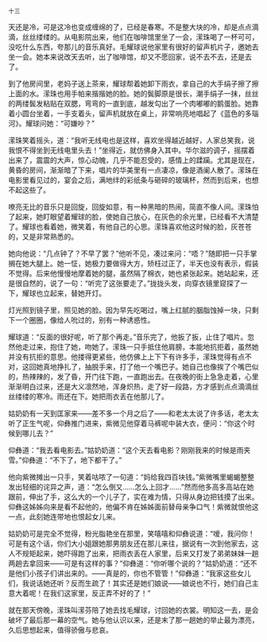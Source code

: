     十三 

   天还是冷，可是这冷也变成缠绵的了，已经是春寒。不是整大块的冷，却是点点滴滴，丝丝缕缕的。从电影院出来，他们在咖啡馆里坐了一会，潆珠喝了一杯可可，没吃什么东西，夸那儿的音乐真好。毛耀球说他家里有很好的留声机片子，邀她去坐一会。她本来说改天去听，出了咖啡馆，却又不愿回家，说不去不去，还是去了。

   到了他房间里，老妈子送上茶来，耀球帮着她卸下雨衣，拿自己的大手绢子擦了擦上面的水。潆珠也用手帕来揩揩她的脸。她的鬓脚原是很长，潮手绢子一抹，丝丝的两缕鬓发粘贴在双腮，弯弯的一直到底，越发勾出了一个肉嘟嘟的鹅蛋脸。她靠着小圆台坐着，一手支着头，留声机就放在桌上，非常响亮地唱起了《蓝色的多瑙河》。耀球问她：“可嫌吵？”

   潆珠笑着摇头，道：“我听无线电也是这样，喜欢坐得越近越好，人家总笑我，说我恨不得坐到无线电里头去！”坐得近，就仿佛身入其中。华尔滋的调子，摇摆着出来了，震震的大声，惊心动魄，几乎不能忍受的，感情上的蹂躏。尤其是现在，黄昏的房间，渐渐暗了下来，唱片的华美里有一点凄凉，像是酒阑人散了。潆珠在电影里看见过的，宴会之后，满地绊的彩纸条与砸碎的玻璃杯，然而到后来，也想不起这些了。

   嘹亮无比的音乐只是回旋，回旋如意，有一种黑暗的热闹，简直不像人间。潆珠怕了起来，她盯眼望着耀球的脸，使她自己放心，在灰色的余光里，已经看不大清楚了。耀球也看着她，微笑着，有他自己的心思。潆珠喜欢他这时候的脸，灰苍苍的，又是非常熟悉的。

   她向他说：“几点钟了？不早了罢？”他听不见，凑过来问：“唔？”随即把一只手掌搁在她大腿上。她一怔，她极力要做得大方，矫枉过正了，半天也没有表示，假装不觉得。后来他慢慢地摩着她的腿，虽然隔了棉衣，她也紧张起来。她站起来，还是很自然的，说了一句：“听完了这张要走了。”拢拢头发，向穿衣镜里窥探了一下，耀球也立起来，替她开灯。

   灯光照到镜子里，照见她的脸。因为早先吃喝过，嘴上红腻的胭脂蚀掉一块，只剩下一个圈圈，像给人吮过的，别有一种诱惑性。

   耀球道：“反面的很好呢，听了那个再走。”音乐完了，他扳了扳，止住了唱片。忽然他走过来，抱住了她，吻她了。潆珠一只手抵住他肩膀，本能地抗拒着，虽然她并没有抗拒的意思。他搂得更紧些，他仿佛上上下下有许多手，潆珠觉得有点不对，这回她真地挣扎了，抽脱手来，打了他一个嘴巴子。她自己也像挨了个嘴巴似的，热辣辣的，发了昏，开门往下跑，一直跑出去。在夜晚的街上急急走着，心里渐渐明白过来，还是大义凛然地，浑身炽热，走了好一段路，方才感到点点滴滴丝丝缕缕的寒冷。雨还在下。她把雨衣丢在他那儿了。

   姑奶奶有一天到匡家来——差不多一个月之后了——和老太太说了许多话，老太太听了正生气呢，仰彝推门进来，紫微见他穿着马裤呢中装大衣，便问：“你这个时候到哪儿去？”

   仰彝道：“我去看电影去。”姑奶奶道：“这个天去看电影？刚刚我来的时候是雨夹雪。”仰彝道：“不下了，地下都干了。”

   他向紫微摊出一只手，笑着咕哝了一句道：“妈给我四百块钱。”紫微嘴里蝎蝎整整发出轻细的诧异之声，道：“怎么倒又……怎么上回才……”然而他多高多高站在她跟前，伸出了手，这么大的一个儿子了，实在难为情，只得从身边把钱摸了出来。仰彝这姊姊向来是看不起他的，他偏不肯在姊姊面前替母亲争口气！紫微就恨他这一点，此刻她连带地也恨起女儿来。

   姑奶奶可是完全不觉得，粉光脂艳坐在那里，笑嘻嘻和仰彝说道：“嗳，我问你！可是有这个话，你们大小姐跟她那男朋友还在那儿来往，据说有一次到他家去，这人不规矩起来，她吓得跑了出来，把雨衣丢在人家里，后来又打发了弟弟妹妹一趟两趟去拿回来——可是有这样的事？”仰彝道：“你听哪个说的？”姑奶奶道：“还不是他们小孩子们讲出来的。——真是的，你也不管管！”仰彝道：“我家这些女儿们，我说话她还听？反而生疏了！其实还是她们娘说——娘说也不行，她们自己主意大着呢！在我们这家里，反正弄不好的了！”

   就在那天傍晚，潆珠叫潆芬陪了她去找毛耀球，讨回她的衣裳。明知这一去，是会破坏了最后那一幕的空气。她与他认识以来，还是末了那一趟她的举止最为漂亮，久后思想起来，值得骄傲与悲哀。

